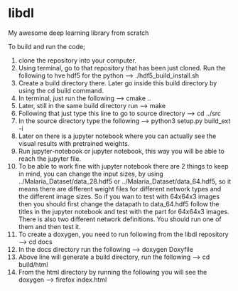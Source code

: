 # libdl

My awesome deep learning library from scratch

To build and run the code;
1. clone the repository into your computer.
2. Using terminal, go to that repository that has been just cloned. Run the following to hve hdf5 for the python --> ./hdf5_build_install.sh 
3. Create a build directory there. Later go inside this build directory by using the
cd build command.
4. In terminal, just run the following --> cmake ..
5. Later, still in the same build directory run --> make
6. Following that just type this line to go to source directory --> cd ../src 
7. In the source directory type the following --> python3 setup.py build_ext -i
8. Later on there is a jupyter notebook where you can actually see the visual results with pretrained weights.
9. Run jupyter-notebook or jupyter notebook, this way you will be able to reach the jupyter file.
10. To be able to work fine with jupyter notebook there are 2 things to keep in mind, you can change the input sizes, by using ../Malaria_Dataset/data_28.hdf5 or ../Malaria_Dataset/data_64.hdf5, so it means there are different weight files for different network types and the different image sizes. So if you wan to test with 64x64x3 images then you should first change the datapath to data_64.hdf5 follow the titles in the jupyter notebook and test with the part for 64x64x3 images. There is also two different network definitions. You should run one of them and then test it.
11. To create a doxygen, you need to run following from the libdl repository --> cd docs
12. In the docs directory run the following --> doxygen Doxyfile
13. Above line will generate a build directory, run the following --> cd build/html
14. From the html directory by running the following you will see the doxygen --> firefox index.html

